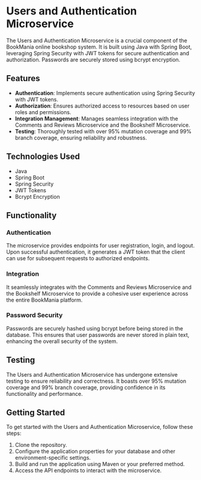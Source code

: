 # Users and Authentication Microservice

The Users and Authentication Microservice is a crucial component of the BookMania online bookshop system. It is built using Java with Spring Boot, leveraging Spring Security with JWT tokens for secure authentication and authorization. Passwords are securely stored using bcrypt encryption.

## Features

- **Authentication**: Implements secure authentication using Spring Security with JWT tokens.
- **Authorization**: Ensures authorized access to resources based on user roles and permissions.
- **Integration Management**: Manages seamless integration with the Comments and Reviews Microservice and the Bookshelf Microservice.
- **Testing**: Thoroughly tested with over 95% mutation coverage and 99% branch coverage, ensuring reliability and robustness.

## Technologies Used

- Java
- Spring Boot
- Spring Security
- JWT Tokens
- Bcrypt Encryption

## Functionality

### Authentication
The microservice provides endpoints for user registration, login, and logout. Upon successful authentication, it generates a JWT token that the client can use for subsequent requests to authorized endpoints.

### Integration
It seamlessly integrates with the Comments and Reviews Microservice and the Bookshelf Microservice to provide a cohesive user experience across the entire BookMania platform.

### Password Security
Passwords are securely hashed using bcrypt before being stored in the database. This ensures that user passwords are never stored in plain text, enhancing the overall security of the system.

## Testing
The Users and Authentication Microservice has undergone extensive testing to ensure reliability and correctness. It boasts over 95% mutation coverage and 99% branch coverage, providing confidence in its functionality and performance.

## Getting Started
To get started with the Users and Authentication Microservice, follow these steps:
1. Clone the repository.
2. Configure the application properties for your database and other environment-specific settings.
3. Build and run the application using Maven or your preferred method.
4. Access the API endpoints to interact with the microservice.